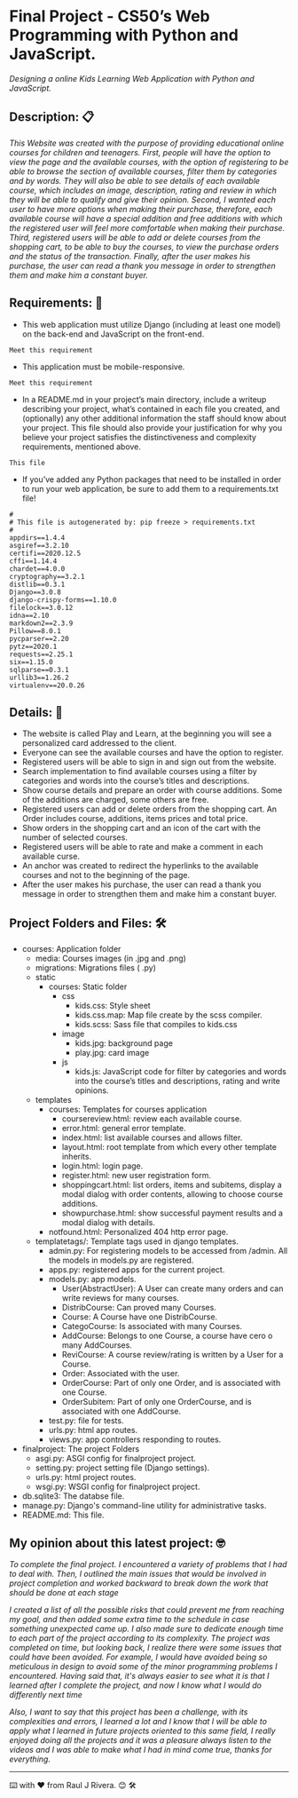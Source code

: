 
# Final Project - CS50’s Web Programming with Python and JavaScript.

_Designing a online Kids Learning Web Application with Python and JavaScript._


## Description: 📋

_This Website was created with the purpose of providing educational online courses for children and teenagers. First, people will have the option to view the page and the available courses, with the option of registering to be able to browse the section of available courses, filter them by categories and by words. They will also be able to see details of each available course, which includes an image, description, rating and review in which they will be able to qualify and give their opinion. Second, I wanted each user to have more options when making their purchase, therefore, each available course will have a special addition and free additions with which the registered user will feel more comfortable when making their purchase. Third, registered users will be able to add or delete courses from the shopping cart, to be able to buy the courses, to view the purchase orders and the status of the transaction. Finally, after the user makes his purchase, the user can read a thank you message in order to strengthen them and make him a constant buyer._


## Requirements: 📌

* This web application must utilize Django (including at least one model) on the back-end and JavaScript on the front-end.
```
Meet this requirement
```
* This application must be mobile-responsive.
```
Meet this requirement
```
* In a README.md in your project’s main directory, include a writeup describing your project, what’s contained in each file you created, and (optionally) any other additional information the staff should know about your project. This file should also provide your justification for why you believe your project satisfies the distinctiveness and complexity requirements, mentioned above.
```
This file
```
* If you’ve added any Python packages that need to be installed in order to run your web application, be sure to add them to a requirements.txt file!
```
#
# This file is autogenerated by: pip freeze > requirements.txt
#
appdirs==1.4.4
asgiref==3.2.10
certifi==2020.12.5
cffi==1.14.4
chardet==4.0.0
cryptography==3.2.1
distlib==0.3.1
Django==3.0.8
django-crispy-forms==1.10.0
filelock==3.0.12
idna==2.10
markdown2==2.3.9
Pillow==8.0.1
pycparser==2.20
pytz==2020.1
requests==2.25.1
six==1.15.0
sqlparse==0.3.1
urllib3==1.26.2
virtualenv==20.0.26

```


## Details: 🚀

* The website is called Play and Learn, at the beginning you will see a personalized card addressed to the client.
* Everyone can see the available courses and have the option to register.
* Registered users will be able to sign in and sign out from the website.
* Search implementation to find available courses using a filter by categories and words into the course’s titles and descriptions.
* Show course details and prepare an order with course additions. Some of the additions are charged, some others are free.
* Registered users can add or delete orders from the shopping cart. An Order includes course, additions, items prices and total price.
* Show orders in the shopping cart and an icon of the cart with the number of selected courses.
* Registered users will be able to rate and make a comment in each available curse.
* An anchor was created to redirect the hyperlinks to the available courses and not to the beginning of the page.
* After the user makes his purchase, the user can read a thank you message in order to strengthen them and make him a constant buyer.


## Project Folders and Files: 🛠️

* courses: Application folder
    * media: Courses images (in .jpg and .png)
    * migrations: Migrations files ( .py)
    * static
        * courses: Static folder
            * css
                * kids.css: Style sheet
                * kids.css.map: Map file create by the scss compiler.
                * kids.scss: Sass file that compiles to kids.css
            * image
                * kids.jpg: background page
                * play.jpg: card image
            * js
                * kids.js: JavaScript code for filter by categories and words into the course’s titles and descriptions, rating and write opinions.
    * templates
        * courses: Templates for courses application
            * coursereview.html: review each available course.
            * error.html: general error template.
            * index.html: list available courses and allows filter.
            * layout.html: root template from which every other template inherits.
            * login.html: login page.
            * register.html: new user registration form.
            * shoppingcart.html: list orders, items and subitems, display a modal dialog with order contents, allowing to choose course additions.
            * showpurchase.html: show successful payment results and a modal dialog with details.
        * notfound.html: Personalized 404 http error page.
    * templatetags/: Template tags used in django templates.
        * admin.py: For registering models to be accessed from /admin. All the models in models.py are registered.
        * apps.py: registered apps for the current project.
        * models.py: app models.
            * User(AbstractUser): A User can create many orders and can write reviews for many courses.
            * DistribCourse: Can proved many Courses.
            * Course: A Course have one DistribCourse.
            * CategoCourse: Is associated with many Courses.
            * AddCourse: Belongs to one Course, a course have cero o many AddCourses.
            * ReviCourse: A course review/rating is written by a User for a Course.
            * Order: Associated with the user.
            * OrderCourse: Part of only one Order, and is associated with one Course.
            * OrderSubitem: Part of only one OrderCourse, and is associated with one AddCourse.
        * test.py: file for tests.
        * urls.py: html app routes.
        * views.py: app controllers responding to routes.
* finalproject: The project Folders
    * asgi.py: ASGI config for finalproject project.
    * setting.py: project setting file (Django settings).
    * urls.py: html project routes.
    * wsgi.py: WSGI config for finalproject project.
* db.sqlite3: The databse file.
* manage.py: Django's command-line utility for administrative tasks.
* README.md: This file.


## My opinion about this latest project: 🤓

_To complete the final project. I encountered a variety of problems that I had to deal with. Then, I outlined the main issues that would be involved in project completion and worked backward to break down the work that should be done at each stage_

_I created a list of all the possible risks that could prevent me from reaching my goal, and then added some extra time to the schedule in case something unexpected came up. I also made sure to dedicate enough time to each part of the project according to its complexity. The project was completed on time, but looking back, I realize there were some issues that could have been avoided. For example, I would have avoided being so meticulous in design to avoid some of the minor programming problems I encountered. Having said that, it's always easier to see what it is that I learned after I complete the project, and now I know what I would do differently next time_

_Also, I want to say that this project has been a challenge, with its complexities and errors, I learned a lot and I know that I will be able to apply what I learned in future projects oriented to this same field, I really enjoyed doing all the projects and it was a pleasure always listen to the videos and I was able to make what I had in mind come true, thanks for everything._

---
⌨️ with ❤️ from Raul J Rivera. 😊  🛠️
